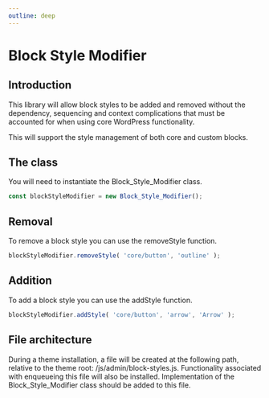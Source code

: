 ```yaml
---
outline: deep
---
```


# Block Style Modifier

## Introduction
This library will allow block styles to be added and removed without the dependency, sequencing and context complications that must be accounted for when using core WordPress functionality.

This will support the style management of both core and custom blocks.

## The class
You will need to instantiate the Block_Style_Modifier class.

```js
const blockStyleModifier = new Block_Style_Modifier();
```

## Removal
To remove a block style you can use the removeStyle function.

```js
blockStyleModifier.removeStyle( 'core/button', 'outline' );
```

## Addition
To add a block style you can use the addStyle function.

```js
blockStyleModifier.addStyle( 'core/button', 'arrow', 'Arrow' );
```

## File architecture
During a theme installation, a file will be created at the following path, relative to the theme root: /js/admin/block-styles.js. Functionality associated with enqueueing this file will also be installed. Implementation of the Block_Style_Modifier class should be added to this file.
